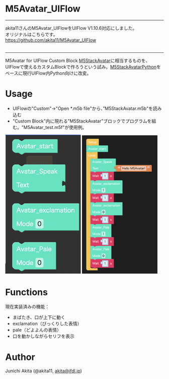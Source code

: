 # M5Avatar_UIFlow

---
akita11さんのM5Avatar_UIFlowをUIFlow V1.10.6対応にしました。<br>
オリジナルはこちらです。<br>
<https://github.com/akita11/M5Avatar_UIFlow><br>
<br>

---


M5Avatar for UIFlow Custom Block
[M5StackAvatar](https://github.com/meganetaaan/m5stack-avatar/)に相当するものを、UIFlowで使えるカスタムBlockで作ろうという試み。[M5StackAvatarPython](https://github.com/h-akanuma/M5StackAvatarPython)をベースに現行UIFlow内Python向けに改変。

# Usage

- UIFlowの"Custom"→"Open *.m5b file"から、”M5StackAvatar.m5b"を読み込む
- "Custom Block"内に現れる"M5StackAvatar"ブロックでプログラムを組む。"M5Avatar_test.m5f"が使用例。

<img src="https://github.com/akita11/M5Avatar_UIFlow/blob/main/blocks.png" width="240px">

<img src="https://github.com/akita11/M5Avatar_UIFlow/blob/main/M5Avatar_test.png" width="240px">

# Functions

現在実装済みの機能：

- まばたき、口が上下に動く
- exclamation（びっくりした表情）
- pale（どよよんの表情）
- 口を動かしながらセリフを表示

# Author
Junichi Akita (@akita11, akita@ifdl.jp)
